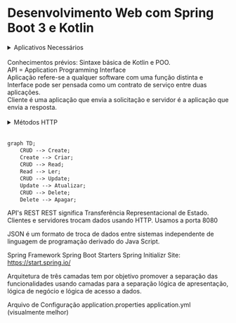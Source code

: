 # Desenvolvimento Web com Spring Boot 3 e Kotlin

<details> <!--About menu required applications-->
<summary><span>Aplicativos Necessários</span></summary>
<div align="left">
    <table border="1">
        <tbody>
            <tr>
                <th>IntelliJ IDEA Community (IDE)</th>
                <th><a href="https://www.jetbrains.com/idea/download/?section=windows">Link</a></th>
            </tr>
            <tr>
                <th>JDK 17+</th>
                <th><a href="https://www.oracle.com/br/java/technologies/downloads/">Link</a></th>
            </tr>
            <tr>
                <th>Kotlin 1.7.22</th>
                <th><a href="https://kotlinlang.org/">Link</a></th>
            </tr>
        </tbody>
    </table>   
</div>
</details>

<br>
Conhecimentos prévios: Sintaxe básica de Kotlin e POO.
<br>
API = Application Programming Interface
<br>
Aplicação refere-se a qualquer software com uma função distinta e Interface pode ser pensada como um contrato de serviço entre duas aplicações.
<br>
Cliente é uma aplicação que envia a solicitação e servidor é a aplicação que envia a resposta.
<br><br>

<details> <!--About menu HTTP methods-->
<summary><span>Métodos HTTP</span></summary>
<div align="left">
    <table border="1">
        <tbody>
            <tr>
                <th>GET</th>
                <th>Quando quero informação.</th>
                <th rowspan="4"><img src="../img/04. Methods HTTP.jpg" width="50%;"></th>
            </tr>
            <tr>
                <th>POST</th>
                <th>Salvar uma informação.</th>
            </tr>
            <tr>
                <th>PUT ou PET</th>
                <th>Atualizar uma informação.</th>
            </tr>
            <tr>
                <th>Delete</th>
                <th>Deletar uma informação.</th>
            </tr>
        </tbody>
    </table>   
</div>
</details>
<br>

```mermaid
graph TD;
    CRUD --> Create;
    Create --> Criar;
    CRUD --> Read;
    Read --> Ler;
    CRUD --> Update;
    Update --> Atualizar;
    CRUD --> Delete;
    Delete --> Apagar;
```

API's REST
    REST significa Transferência Representacional de Estado.
    Clientes e servidores trocam dados usando HTTP.
    Usamos a porta 8080

JSON é um formato de troca de dados entre sistemas independente de linguagem de programação derivado do Java Script.

Spring Framework
    Spring Boot Starters
    Spring Initializr
        Site: https://start.spring.io/

Arquitetura de três camadas tem por objetivo promover a separação das funcionalidades usando camadas para a separação lógica de apresentação, lógica de negócio e lógica de acesso a dados.

Arquivo de Configuração
    application.properties
    application.yml (visualmente melhor)